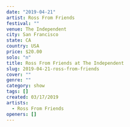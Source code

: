 ```yaml
---
date: "2019-04-21"
artist: Ross From Friends
festival: ""
venue: The Independent
city: San Francisco
state: CA
country: USA
price: $20.00
solo: "n"
title: Ross From Friends at The Independent
slug: 2019-04-21-ross-from-friends
cover: ""
genre: ""
category: show
tags: []
created: 03/17/2019
artists:
  - Ross From Friends
openers: []
---
```

